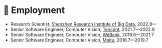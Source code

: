 # 💼 Employment
- Research Scientist, [Shenzhen Research Institute of Big Data](http://www.sribd.cn/en), 2022.9—
- Senior Software Engineer, Computer Vision, [Tencent](https://www.tencent.com/en-us/), 2021.7—2022.9
- Senior Software Engineer, Computer Vision, [WeBank](https://www.webank.com/en/), 2019.8—2021.7
- Senior Software Engineer, Computer Vision, [Meitu](https://mtlab.meitu.com/en/?lang=en), 2018.7—2019.7
